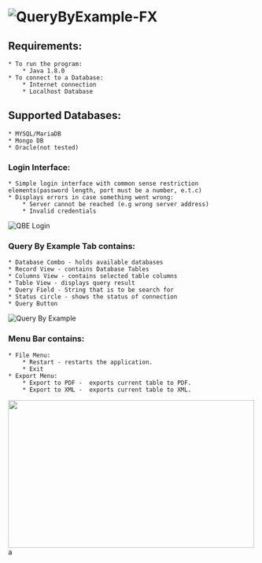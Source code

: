 # ![QueryByExample-FX](https://en.wikipedia.org/wiki/Query_by_Example)  

## Requirements:  
	* To run the program:
		* Java 1.8.0  
	* To connect to a Database:  
		* Internet connection  
		* Localhost Database  

## Supported Databases:
	* MYSQL/MariaDB  
	* Mongo DB  
	* Oracle(not tested)  

### Login Interface:
	* Simple login interface with common sense restriction elements(password length, port must be a number, e.t.c)  
	* Displays errors in case something went wrong:  
		* Server cannot be reached (e.g wrong server address)  
		* Invalid credentials
  
![QBE Login](https://media.giphy.com/media/4H3jUrZGxodte9iqGC/giphy-downsized-large.gif)
  
### Query By Example Tab contains:
	* Database Combo - holds available databases  
	* Record View - contains Database Tables  
	* Columns View - contains selected table columns
	* Table View - displays query result  
	* Query Field - String that is to be search for  
	* Status circle - shows the status of connection  
	* Query Button  
  
![Query By Example](https://media.giphy.com/media/fBDHEQ9LxwYBEoqkFf/giphy.gif)  
  	
### Menu Bar contains:  
	* File Menu:
		* Restart - restarts the application.  
		* Exit
	* Export Menu:  
		* Export to PDF -  exports current table to PDF.  
		* Export to XML -  exports current table to XML.  

<img src="https://i.imgur.com/nffLTfq.png" width="500" height="300">  a
